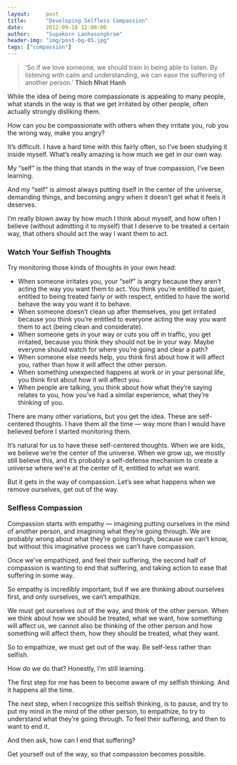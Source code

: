 ```yaml
---
layout:     post
title:      "Developing Selfless Compassion"
date:       2012-09-18 12:00:00
author:     "Supakorn Laohasongkram"
header-img: "img/post-bg-05.jpg"
tags: ["compassion"]
---
```


<blockquote>
<p>&#8216;So if we love someone, we should train in being able to listen. By listening with calm and understanding, we can ease the suffering of another person.&#8217; <strong> Thich Nhat Hanh</strong></p>
</blockquote>
<p>While the idea of being more compassionate is appealing to many people, what stands in the way is that we get irritated by other people, often actually strongly disliking them.</p>
<p>How can you be compassionate with others when they irritate you, rub you the wrong way, make you angry?</p>
<p>It&#8217;s difficult. I have a hard time with this fairly often, so I&#8217;ve been studying it inside myself. What&#8217;s really amazing is how much we get in our own way.</p>
<p>My &#8220;self&#8221; is the thing that stands in the way of true compassion, I&#8217;ve been learning.</p>
<p>And my &#8220;self&#8221; is almost always putting itself in the center of the universe, demanding things, and becoming angry when it doesn&#8217;t get what it feels it deserves.</p>
<p>I&#8217;m really blown away by how much I think about myself, and how often I believe (without admitting it to myself) that I deserve to be treated a certain way, that others should act the way I want them to act.</p>
<h3>Watch Your Selfish Thoughts</h3>
<p>Try monitoring those kinds of thoughts in your own head:</p>
<ul>
<li>When someone irritates you, your &#8220;self&#8221; is angry because they aren&#8217;t acting the way you want them to act. You think you&#8217;re entitled to quiet, entitled to being treated fairly or with respect, entitled to have the world behave the way you want it to behave.</li>
<li>When someone doesn&#8217;t clean up after themselves, you get irritated because you think you&#8217;re entitled to everyone acting the way you want them to act (being clean and considerate).</li>
<li>When someone gets in your way or cuts you off in traffic, you get irritated, because you think they should not be in your way. Maybe everyone should watch for where you&#8217;re going and clear a path?</li>
<li>When someone else needs help, you think first about how it will affect you, rather than how it will affect the other person.</li>
<li>When something unexpected happens at work or in your personal life, you think first about how it will affect you.</li>
<li>When people are talking, you think about how what they&#8217;re saying relates to you, how you&#8217;ve had a similar experience, what they&#8217;re thinking of you.</li>
</ul>
<p>There are many other variations, but you get the idea. These are self-centered thoughts. I have them all the time &#8212; way more than I would have believed before I started monitoring them.</p>
<p>It&#8217;s natural for us to have these self-centered thoughts. When we are kids, we believe we&#8217;re the center of the universe. When we grow up, we mostly still believe this, and it&#8217;s probably a self-defense mechanism to create a universe where we&#8217;re at the center of it, entitled to what we want.</p>
<p>But it gets in the way of compassion. Let&#8217;s see what happens when we remove ourselves, get out of the way.</p>
<h3>Selfless Compassion</h3>
<p>Compassion starts with empathy &#8212; imagining putting ourselves in the mind of another person, and imagining what they&#8217;re going through. We are probably wrong about what they&#8217;re going through, because we can&#8217;t know, but without this imaginative process we can&#8217;t have compassion.</p>
<p>Once we&#8217;ve empathized, and feel their suffering, the second half of compassion is wanting to end that suffering, and taking action to ease that suffering in some way.</p>
<p>So empathy is incredibly important, but if we are thinking about ourselves first, and only ourselves, we can&#8217;t empathize.</p>
<p>We must get ourselves out of the way, and think of the other person. When we think about how we should be treated, what we want, how something will affect us, we cannot also be thinking of the other person and how something will affect them, how they should be treated, what they want.</p>
<p>So to empathize, we must get out of the way. Be self-less rather than selfish.</p>
<p>How do we do that? Honestly, I&#8217;m still learning.</p>
<p>The first step for me has been to become aware of my selfish thinking. And it happens all the time.</p>
<p>The next step, when I recognize this selfish thinking, is to pause, and try to put my mind in the mind of the other person, to empathize, to try to understand what they&#8217;re going through. To feel their suffering, and then to want to end it.</p>
<p>And then ask, how can I end that suffering?</p>
<p>Get yourself out of the way, so that compassion becomes possible.</p>